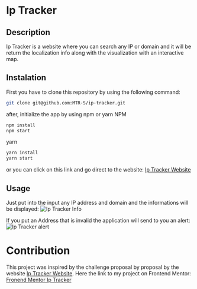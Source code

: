# Ip Tracker

##  Description
Ip Tracker is a website where you can search any IP or domain and it will be return
the localization info along with the visualization with an interactive map.

## Instalation
First you have to clone this repository by using the following command:
~~~bash
git clone git@github.com:MTR-S/ip-tracker.git
~~~
after, initialize the app by using npm or yarn
NPM
~~~bash
npm install
npm start
~~~
yarn
~~~bash
yarn install
yarn start
~~~

or you can click on this link and go direct to the website: [Ip Tracker Website](https://ip-tracker-gamma-ashy.vercel.app/)

## Usage
Just put into the input any IP address and domain and the informations will be displayed:
![Ip Tracker Info](https://github.com/MTR-S/ip-tracker/assets/133928872/b345f7bb-2606-408a-b453-3e4b3d9ad99c)

If you put an Address that is invalid the application will send to you an alert:
![Ip Tracker alert](https://github.com/MTR-S/ip-tracker/assets/133928872/b5761bb0-3d40-43ce-b001-e406248d639f)

# Contribution
This project was inspired by the challenge proposal by proposal by the website [Ip Tracker Website](https://www.frontendmentor.io/home ).
Here the link to my project on Frontend Mentor: [Fronend Mentor Ip Tracker](https://www.frontendmentor.io/solutions/fetching-api-with-typescript-and-react-react-components-and-hooks-uegfpNAiY-)
